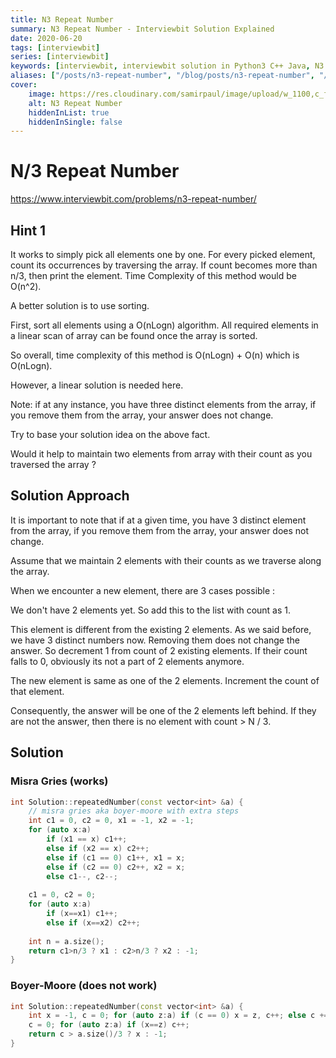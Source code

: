 ```yaml
---
title: N3 Repeat Number
summary: N3 Repeat Number - Interviewbit Solution Explained
date: 2020-06-20
tags: [interviewbit]
series: [interviewbit]
keywords: [interviewbit, interviewbit solution in Python3 C++ Java, N3 Repeat Number solution]
aliases: ["/posts/n3-repeat-number", "/blog/posts/n3-repeat-number", "/n3-repeat-number"]
cover:
    image: https://res.cloudinary.com/samirpaul/image/upload/w_1100,c_fit,co_rgb:FFFFFF,l_text:Arial_70_bold:N3 Repeat Number - Solution Explained/problem-solving.webp
    alt: N3 Repeat Number
    hiddenInList: true
    hiddenInSingle: false
---
```


# N/3 Repeat Number

https://www.interviewbit.com/problems/n3-repeat-number/

## Hint 1

It works to simply pick all elements one by one. For every picked element, count its occurrences by traversing the array. 
If count becomes more than n/3, then print the element. Time Complexity of this method would be O(n^2).

A better solution is to use sorting.

First, sort all elements using a O(nLogn) algorithm. All required elements in a linear scan of array can be found once the array is sorted.

So overall, time complexity of this method is O(nLogn) + O(n) which is O(nLogn).

However, a linear solution is needed here.

Note: if at any instance, you have three distinct elements from the array, if you remove them from the array, your answer does not change.

Try to base your solution idea on the above fact.

Would it help to maintain two elements from array with their count as you traversed the array ?

## Solution Approach

It is important to note that if at a given time, you have 3 distinct element from the array, if you remove them from the array, your answer does not change.

Assume that we maintain 2 elements with their counts as we traverse along the array.

When we encounter a new element, there are 3 cases possible :

We don't have 2 elements yet. So add this to the list with count as 1.

This element is different from the existing 2 elements. As we said before, we have 3 distinct numbers now. Removing them does not change the answer. So decrement 1 from count of 2 existing elements. If their count falls to 0, obviously its not a part of 2 elements anymore.

The new element is same as one of the 2 elements. Increment the count of that element.

Consequently, the answer will be one of the 2 elements left behind. If they are not the answer, then there is no element with count > N / 3.

## Solution

### Misra Gries (works)

```cpp
int Solution::repeatedNumber(const vector<int> &a) {
    // misra gries aka boyer-moore with extra steps
    int c1 = 0, c2 = 0, x1 = -1, x2 = -1;
    for (auto x:a)
        if (x1 == x) c1++;
        else if (x2 == x) c2++;
        else if (c1 == 0) c1++, x1 = x;
        else if (c2 == 0) c2++, x2 = x;
        else c1--, c2--;
        
    c1 = 0, c2 = 0;
    for (auto x:a)
        if (x==x1) c1++;
        else if (x==x2) c2++;
        
    int n = a.size();
    return c1>n/3 ? x1 : c2>n/3 ? x2 : -1;
}
```

### Boyer-Moore (does not work)

```cpp
int Solution::repeatedNumber(const vector<int> &a) {
    int x = -1, c = 0; for (auto z:a) if (c == 0) x = z, c++; else c += x == z ? 1 : -1;
    c = 0; for (auto z:a) if (x==z) c++;
    return c > a.size()/3 ? x : -1;
}

```
